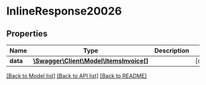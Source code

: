 # InlineResponse20026

## Properties
Name | Type | Description | Notes
------------ | ------------- | ------------- | -------------
**data** | [**\Swagger\Client\Model\ItemsInvoice[]**](ItemsInvoice.md) |  | [optional] 

[[Back to Model list]](../../README.md#documentation-for-models) [[Back to API list]](../../README.md#documentation-for-api-endpoints) [[Back to README]](../../README.md)

